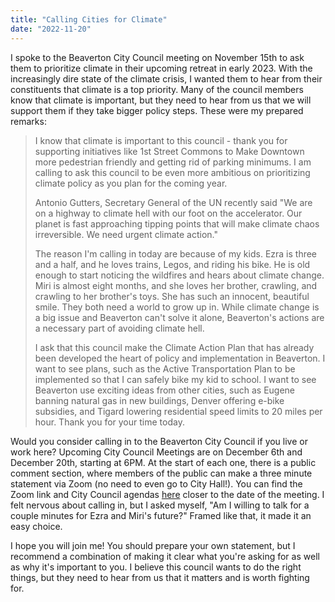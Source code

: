 ```yaml
---
title: "Calling Cities for Climate"
date: "2022-11-20"
---
```


I spoke to the Beaverton City Council meeting on November 15th to ask them to prioritize climate in their upcoming retreat in early 2023. With the increasingly dire state of the climate crisis, I wanted them to hear from their constituents that climate is a top priority. Many of the council members know that climate is important, but they need to hear from us that we will support them if they take bigger policy steps. These were my prepared remarks:

> I know that climate is important to this council - thank you for supporting initiatives like 1st Street Commons to Make Downtown more pedestrian friendly and getting rid of parking minimums. I am calling to ask this council to be even more ambitious on prioritizing climate policy as you plan for the coming year.
>
> Antonio Gutters, Secretary General of the UN recently said "We are on a highway to climate hell with our foot on the accelerator. Our planet is fast approaching tipping points that will make climate chaos irreversible. We need urgent climate action."
>
> The reason I'm calling in today are because of my kids. Ezra is three and a half, and he loves trains, Legos, and riding his bike. He is old enough to start noticing the wildfires and hears about climate change. Miri is almost eight months, and she loves her brother, crawling, and crawling to her brother's toys. She has such an innocent, beautiful smile. They both need a world to grow up in. While climate change is a big issue and Beaverton can't solve it alone, Beaverton's actions are a necessary part of avoiding climate hell.
>
> I ask that this council make the Climate Action Plan that has already been developed the heart of policy and implementation in Beaverton. I want to see plans, such as the Active Transportation Plan to be implemented so that I can safely bike my kid to school. I want to see Beaverton use exciting ideas from other cities, such as Eugene banning natural gas in new buildings, Denver offering e-bike subsidies, and Tigard lowering residential speed limits to 20 miles per hour. Thank you for your time today.

Would you consider calling in to the Beaverton City Council if you live or work here? Upcoming City Council Meetings are on December 6th and December 20th, starting at 6PM. At the start of each one, there is a public comment section, where members of the public can make a three minute statement via Zoom (no need to even go to City Hall!). You can find the Zoom link and City Council agendas [here](https://beavertonoregon.gov/797/Agendas-Minutes) closer to the date of the meeting. I felt nervous about calling in, but I asked myself, "Am I willing to talk for a couple minutes for Ezra and Miri's future?" Framed like that, it made it an easy choice.

I hope you will join me! You should prepare your own statement, but I recommend a combination of making it clear what you're asking for as well as why it's important to you. I believe this council wants to do the right things, but they need to hear from us that it matters and is worth fighting for.
